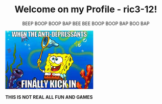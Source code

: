 <div align="center">
    <h1>Welcome on my Profile - ric3-12!</h1>
    <p>BEEP BOOP BOOP BAP BEE BEE BOOP BOOP BAP BOO BAP</p>
</div>

![Screenshot](funny_spongebob_meme_1.jpg)

**THIS IS NOT REAL ALL FUN AND GAMES**

